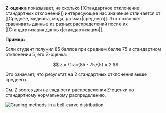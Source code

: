 
**Z-оценка** показывает, на сколько [[Стандартное отклонение|стандартных отклонений]] интересующее нас значение отличается от [[Среднее, медиана, мода, размах|среднего]]. Это позволяет сравнивать данные из разных распределений после их [[Стандартизация данных|стандартизации]].

**Пример:**

Если студент получил 85 баллов при среднем балле 75 и стандартном отклонении 5, его Z-оценка:

$$
z = \frac{85 - 75}{5} = 2
$$

Это означает, что результат на 2 стандартных отклонения выше среднего.

См. Z scores для наглядности распределения Z-оценки по стандартному нормальному распределению.

![Grading methods in a bell-curve distribution](Grading%20methods%20in%20a%20bell-curve%20distribution.png)
